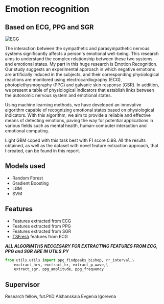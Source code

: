 # Emotion recognition
## Based on ECG, PPG and SGR

[![ECG](https://wallpaper.dog/large/5460308.png)]()

The interaction between the sympathetic and parasympathetic nervous systems significantly affects a person's emotional well-being. This research aims to understand the complex relationship between these two systems and emotional states. My part in this huge research is Emotion Recognition. Our study suggests an experimental approach in which negative emotions are artificially induced in the subjects, and their corresponding physiological reactions are monitored using electrocardiography (ECG), photoplethysmography (PPG) and galvanic skin response (GSR). In addition, we present a table of physiological indicators that establish links between the autonomic nervous system and emotional states.

Using machine learning methods, we have developed an innovative algorithm capable of recognizing emotional states based on physiological indicators. With this algorithm, we aim to provide a reliable and effective means of detecting emotions, paving the way for potential applications in various fields such as mental health, human-computer interaction and emotional computing.

Light GBM coped with this task best with F1 score 0.98. All the results obtained, as well as the dataset with novel feature extraction approach, that I created, can be found in this report.

## Models used

- Random Forest
- Gradient Boosting 
- LGM
- SVM

## Features

- Features extracted from ECG
- Features extracted from PPG
- Features extracted from SGR
- [TSFresh][TSFresh] features from ECG


***ALL ALGORIMTHS NECCESARY FOR EXTRACTING FEATURES FROM ECG, PPG and SGR ARE IN UTILS.PY***

```python 
from utils.utils import ppg_findpeaks_bishop, rr_interval,\
    exctract_hrv, exctract_hr, extract_p_wave,\
    extract_sgr, ppg_amplitude, ppg_frequency
```




## Supervisor

Research fellow, fut.PhD Alshanskaia Evgenia Igorevna 

   [TSFresh]: <https://tsfresh.com/>
